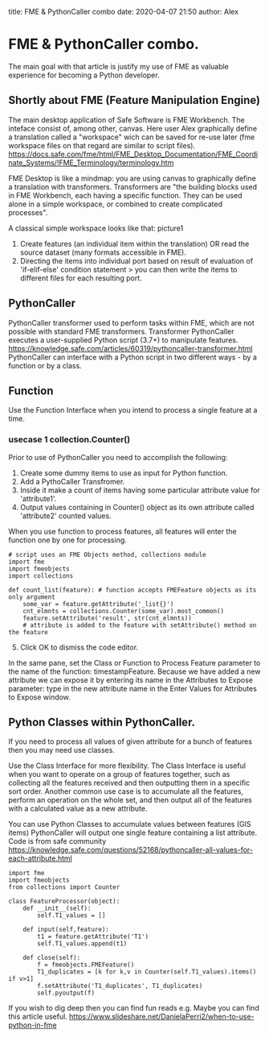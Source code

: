 title: FME & PythonCaller combo
date: 2020-04-07 21:50
author: Alex

# FME & PythonCaller combo.
The main goal with that article is justify my use of FME as valuable experience for becoming a Python developer. 

## Shortly about FME (Feature Manipulation Engine) 

The main desktop application of Safe Software is FME Workbench. The inteface consist of, among other, canvas. Here user Alex graphically define a translation called a "workspace" wich can be saved for re-use later (fme workspace files on that regard are similar to script files).
<https://docs.safe.com/fme/html/FME_Desktop_Documentation/FME_Coordinate_Systems/!FME_Terminology/terminology.htm>

FME Desktop is like a mindmap: you are using canvas to graphically define a translation with transformers. Transformers are "the building blocks used in FME Workbench, each having a specific function. They can be used alone in a simple workspace, or combined to create complicated processes".

A classical simple workspace looks like that:
picture1


1. Create features (an individual item within the translation) OR read the source dataset (many formats accessible in FME).
2. Directing the items into individual port based on result of evaluation of 'if-elif-else' condition statement > you can then write the items to different files for each resulting port.


## PythonCaller
PythonCaller transformer used to perform tasks within FME, which are not possible with standard FME transformers.
Transformer PythonCaller executes a user-supplied Python script (3.7+) to manipulate features.
<https://knowledge.safe.com/articles/60319/pythoncaller-transformer.html>
PythonCaller can interface with a Python script in two different ways - by a function or by a class.

## Function 

Use the Function Interface when you intend to process a single feature at a time.

### usecase 1 collection.Counter()
Prior to use of PythonCaller you need to accomplish the following:
1. Create some dummy items to use as input for Python function.
2. Add a PythoCaller Transfromer.
3. Inside it make a count of items having some particular attribute value for 'attribute1'. 
4. Output values containing in Counter() object as its own attribute called 'attribute2' counted values.

When you use function to process features, all features will enter the function one by one for processing.

```
# script uses an FME Objects method, collections module
import fme
import fmeobjects 
import collections

def count_list(feature): # function accepts FMEFeature objects as its only argument
    some_var = feature.getAttribute('_list{}')
    cnt_elmnts = collections.Counter(some_var).most_common()
    feature.setAttribute('result', str(cnt_elmnts)) 
    # attribute is added to the feature with setAttribute() method on the feature
```

5. Click OK to dismiss the code editor.

In the same pane, set the Class or Function to Process Feature parameter to the name of the function: timestampFeature. Because we have added a new attribute we can expose it by entering its name in the Attributes to Expose parameter: type in the new attribute name in the Enter Values for Attributes to Expose window.

## Python Classes within PythonCaller.

If you need to process all values of given attribute for a bunch of features then you may need use classes. 

Use the Class Interface for more flexibility. The Class Interface is useful when you want to operate on a group of features together, such as collecting all the features received and then outputting them in a specific sort order. Another common use case is to accumulate all the features, perform an operation on the whole set, and then output all of the features with a calculated value as a new attribute.

You can use Python Classes to accumulate values between features (GIS items)
PythonCaller will output one single feature containing a list attribute. 
Code is from safe community <https://knowledge.safe.com/questions/52168/pythoncaller-all-values-for-each-attribute.html>
```
import fme
import fmeobjects
from collections import Counter

class FeatureProcessor(object):
    def __init__(self):
        self.T1_values = []

    def input(self,feature):
        t1 = feature.getAttribute('T1')
        self.T1_values.append(t1)

    def close(self):
        f = fmeobjects.FMEFeature()
        T1_duplicates = [k for k,v in Counter(self.T1_values).items() if v>1]
        f.setAttribute('T1_duplicates', T1_duplicates)
        self.pyoutput(f)
```
            
If you wish to dig deep then you can find fun reads e.g.
Maybe you can find this article useful. 
<https://www.slideshare.net/DanielaPerri2/when-to-use-python-in-fme>

